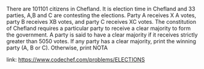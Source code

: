 There are 101101 citizens in Chefland. It is election time in Chefland and 33 parties, A,B and C are contesting the elections. Party A receives X 
A votes, party B receives XB votes, and party C receives XC votes. The constitution of Chefland requires a particular party to receive a clear majority to form the government. A party is said to have a clear majority if it receives strictly greater than 5050 votes. If any party has a clear majority, print the winning party (A, B or C). Otherwise, print NOTA


link: https://www.codechef.com/problems/ELECTIONS